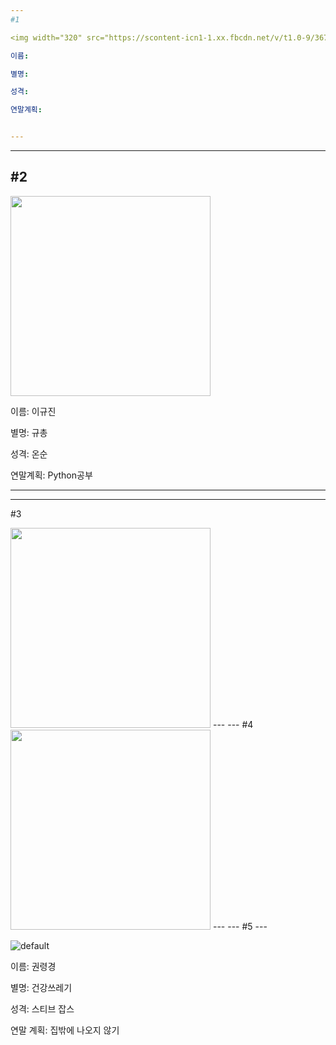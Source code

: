 ```yaml
---
#1

<img width="320" src="https://scontent-icn1-1.xx.fbcdn.net/v/t1.0-9/36722335_190504601616713_1426996518954467328_n.jpg?_nc_cat=102&_nc_ht=scontent-icn1-1.xx&oh=a7a8d3fe0273da425926fb48fc660f6c&oe=5C971DA4">

이름:

별명:

성격:

연말계획:


---
```

---
#2
---

<img width="320" src="https://user-images.githubusercontent.com/34672273/50433910-73530400-091e-11e9-8813-0380ab1ecaa1.png">

이름: 이규진

별명: 규총

성격: 온순

연말계획: Python공부

---
---
#3

<img width="320" src="https://user-images.githubusercontent.com/34672273/50433830-00498d80-091e-11e9-80b5-ae395d270380.jpg">
---
---
#4

<img width="320" src = "https://user-images.githubusercontent.com/34672273/50433874-37b83a00-091e-11e9-9956-3ba70fc517ae.jpg">
---
---
#5
---

![default](https://user-images.githubusercontent.com/45252527/50433503-edce5480-091b-11e9-9de4-63a292ff028b.png)

이름: 권령경

별명: 건강쓰레기

성격: 스티브 잡스

연말 계획: 집밖에 나오지 않기
